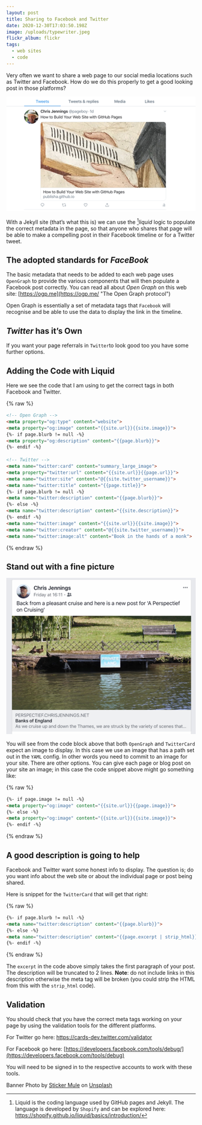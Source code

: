 ```yaml
---
layout: post
title: Sharing to Facebook and Twitter
date: 2020-12-30T17:03:50.198Z
image: /uploads/typewriter.jpeg
flickr_album: flickr
tags:
  - web sites
  - code
---
```

Very often we want to share a web page to our social media locations such as Twitter and Facebook. How do we do this properly to get a good looking post in those platforms?

![A recent blog post was shared on Twitter](/uploads/twittershared.jpg)

With a Jekyll site (that’s what this is) we can use the [^1]*liquid* logic to populate the correct metadata in the page, so that anyone who shares that page will be able to make a compelling  post in their Facebook timeline or for a Twitter tweet.

## The adopted standards for *FaceBook*

The basic metadata that needs to be added to each web page uses `OpenGraph` to provide the various components that will then populate a Facebook post correctly. You can read all about *Open Graph* on this web site: [https://ogp.me](https://ogp.me/ "The Open Graph protocol")

Open Graph is essentially a set of metadata tags that `Facebook` will recognise and be able to use the data to display the link in the timeline.

## *Twitter* has it’s Own

If you want your page referrals in `Twitter`to look good too you have some further options.

## Adding the Code with Liquid

Here we see the code that I am using to get the correct tags in both Facebook and Twitter.

{% raw %}

```html
<!-- Open Graph -->
<meta property="og:type" content="website">
<meta property="og:image" content="{{site.url}}{{site.image}}">
{%- if page.blurb != null -%}
<meta property="og:description" content="{{page.blurb}}">
{%- endif -%}

<!-- Twitter -->
<meta name="twitter:card" content="summary_large_image">
<meta property="twitter:url" content="{{site.url}}{{page.url}}">
<meta name="twitter:site" content="@{{site.twitter_username}}">
<meta name="twitter:title" content="{{page.title}}">
{%- if page.blurb != null -%}
<meta name="twitter:description" content="{{page.blurb}}">
{%- else -%}
<meta name="twitter:description" content="{{site.description}}">
{%- endif -%}
<meta name="twitter:image" content="{{site.url}}{{site.image}}">
<meta name="twitter:creator" content="@{{site.twitter_username}}">
<meta name="twitter:image:alt" content="Book in the hands of a monk">
```

{% endraw %}

## Stand out with a fine picture

![A recent blog post was shared on Facebook](/uploads/facebookpost.jpg)

You will see from the code block above that both `OpenGraph` and `TwitterCard` expect an image to display.  In this case we use an image that has a path set out in the `YAML` config. In other words you need to commit to an image for your site. There are other options. You can give each page or blog post on your site an image; in this case the code snippet above might go something like:

{% raw %}

```html
{%- if page.image != null -%}
<meta property="og:image" content="{{site.url}}{{page.image}}">
{%- else -%}
<meta property="og:image" content="{{site.url}}{{site.image}}">
{%- endif -%}
```

{% endraw %}

## A good description is going to help

Facebook and Twitter want some honest info to display. The question is; do you want info about the web site or about the individual page or post being shared.

Here is snippet for the `TwitterCard` that will get that right:

{% raw %}

```html
{%- if page.blurb != null -%}
<meta name="twitter:description" content="{{page.blurb}}">
{%- else -%}
<meta name="twitter:description" content="{{page.excerpt | strip_html}}">
{%- endif -%}
```

{% endraw %}

The `excerpt` in the code above simply takes the first paragraph of your post. The description will be truncated to 2 lines. **Note**: do not include links in this description otherwise the meta tag will be broken (you could strip the HTML from this with the `strip_html` code).

## Validation

You should check that you have the correct meta tags working on your page by using the validation tools for the different platforms.

For Twitter go here: <https://cards-dev.twitter.com/validator>

For Facebook go here: [https://developers.facebook.com/tools/debug/](https://developers.facebook.com/tools/debug)

You will need to be signed in to the respective accounts to work with these tools.

[^1]: Liquid is the coding language used by GitHub pages and Jekyll. The language is developed by `Shopify` and can be explored here: https://shopify.github.io/liquid/basics/introduction/

Banner Photo by [Sticker Mule](https://unsplash.com/@stickermule?utm_source=unsplash&utm_medium=referral&utm_content=creditCopyText) on [Unsplash](https://unsplash.com/s/photos/social-sharing?utm_source=unsplash&utm_medium=referral&utm_content=creditCopyText)